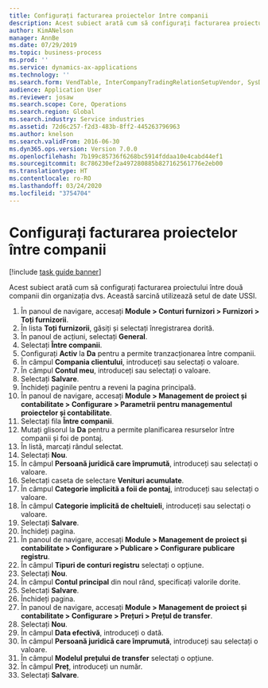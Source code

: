 ```yaml
---
title: Configurați facturarea proiectelor între companii
description: Acest subiect arată cum să configurați facturarea proiectului între două companii din organizația dvs.
author: KimANelson
manager: AnnBe
ms.date: 07/29/2019
ms.topic: business-process
ms.prod: ''
ms.service: dynamics-ax-applications
ms.technology: ''
ms.search.form: VendTable, InterCompanyTradingRelationSetupVendor, SysDataAreaSelectLookup, ProjParameters, ProjPosting, ProjTransferPrice
audience: Application User
ms.reviewer: josaw
ms.search.scope: Core, Operations
ms.search.region: Global
ms.search.industry: Service industries
ms.assetid: 72d6c257-f2d3-483b-8ff2-445263796963
ms.author: knelson
ms.search.validFrom: 2016-06-30
ms.dyn365.ops.version: Version 7.0.0
ms.openlocfilehash: 7b199c85736f6268bc5914fddaa10e4cabd44ef1
ms.sourcegitcommit: 8c786230ef2a497280885b827162561776e2eb00
ms.translationtype: HT
ms.contentlocale: ro-RO
ms.lasthandoff: 03/24/2020
ms.locfileid: "3754704"
---
```

# <a name="configure-intercompany-project-invoicing"></a>Configurați facturarea proiectelor între companii

[!include [task guide banner](../../includes/task-guide-banner.md)]

Acest subiect arată cum să configurați facturarea proiectului între două companii din organizația dvs. Această sarcină utilizează setul de date USSI.

1. În panoul de navigare, accesați **Module > Conturi furnizori > Furnizori > Toți furnizorii**.
2. În lista **Toți furnizorii**, găsiți și selectați înregistrarea dorită.
3. În panoul de acțiuni, selectați **General**.
4. Selectați **Între companii**.
5. Configurați **Activ** la **Da** pentru a permite tranzacționarea între companii.
6. În câmpul **Compania clientului**, introduceți sau selectați o valoare.
7. În câmpul **Contul meu**, introduceți sau selectați o valoare.
8. Selectați **Salvare**.
9. Închideți paginile pentru a reveni la pagina principală.
10. În panoul de navigare, accesați **Module > Management de proiect și contabilitate > Configurare > Parametrii pentru managementul proiectelor și contabilitate**.
11. Selectați fila **Între companii**.
12. Mutați glisorul la **Da** pentru a permite planificarea resurselor între companii și foi de pontaj.
13. În listă, marcați rândul selectat.
14. Selectați **Nou**.
15. În câmpul **Persoană juridică care împrumută**, introduceți sau selectați o valoare.
16. Selectați caseta de selectare **Venituri acumulate**.
17. În câmpul **Categorie implicită a foii de pontaj**, introduceți sau selectați o valoare.
18. În câmpul **Categorie implicită de cheltuieli**, introduceți sau selectați o valoare.
19. Selectați **Salvare**.
20. Închideți pagina.
21. În panoul de navigare, accesați **Module > Management de proiect și contabilitate > Configurare > Publicare > Configurare publicare registru**.
22. În câmpul **Tipuri de conturi registru** selectați o opțiune.
23. Selectați **Nou**.
24. În câmpul **Contul principal** din noul rând, specificați valorile dorite.
25. Selectați **Salvare**.
26. Închideți pagina.
27. În panoul de navigare, accesați **Module > Management de proiect și contabilitate > Configurare > Prețuri > Prețul de transfer**.
28. Selectați **Nou**.
29. În câmpul **Data efectivă**, introduceți o dată.
30. În câmpul **Persoană juridică care împrumută**, introduceți sau selectați o valoare.
31. În câmpul **Modelul prețului de transfer** selectați o opțiune.
32. În câmpul **Preț**, introduceți un număr.
33. Selectați **Salvare**.

